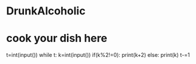 # DrunkAlcoholic
# cook your dish here
t=int(input())
while t:
    k=int(input())
    if(k%2!=0):
        print(k+2)
    else:
        print(k)
    t-=1
